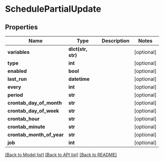 # SchedulePartialUpdate

## Properties

Name | Type | Description | Notes
------------ | ------------- | ------------- | -------------
**variables** | **dict(str, str)** |  | [optional] 
**type** | **int** |  | [optional] 
**enabled** | **bool** |  | [optional] 
**last_run** | **datetime** |  | [optional] 
**every** | **int** |  | [optional] 
**period** | **str** |  | [optional] 
**crontab_day_of_month** | **str** |  | [optional] 
**crontab_day_of_week** | **str** |  | [optional] 
**crontab_hour** | **str** |  | [optional] 
**crontab_minute** | **str** |  | [optional] 
**crontab_month_of_year** | **str** |  | [optional] 
**job** | **int** |  | [optional] 

[[Back to Model list]](../#documentation-for-models) [[Back to API list]](../#documentation-for-api-endpoints) [[Back to README]](../)


